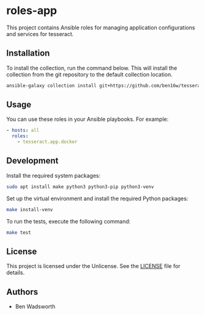 # roles-app

This project contains Ansible roles for managing application configurations and services for tesseract.

## Installation

To install the collection, run the command below. This will install the collection from the git repository to the default collection location.

```sh
ansible-galaxy collection install git+https://github.com/ben16w/tesseract-app.git
```

## Usage

You can use these roles in your Ansible playbooks. For example:

```yaml
- hosts: all
  roles:
    - tesseract.app.docker
```

## Development

Install the required system packages:

```sh
sudo apt install make python3 python3-pip python3-venv
```

Set up the virtual environment and install the required Python packages:

```sh
make install-venv
```

To run the tests, execute the following command:

```sh
make test
```

## License

This project is licensed under the Unlicense. See the [LICENSE](LICENSE) file for details.

## Authors

- Ben Wadsworth
